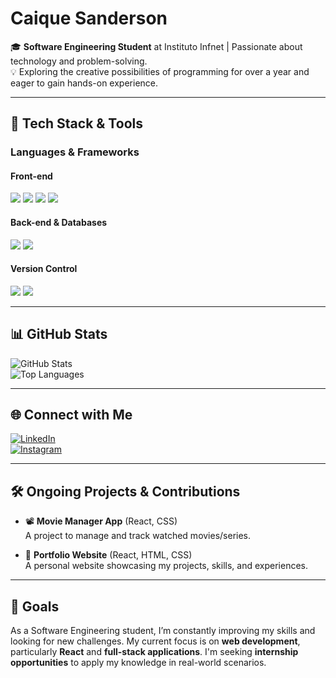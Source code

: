# Caique Sanderson

🎓 **Software Engineering Student** at Instituto Infnet | Passionate about technology and problem-solving.  
💡 Exploring the creative possibilities of programming for over a year and eager to gain hands-on experience.

---

## 🚀 Tech Stack & Tools


### Languages & Frameworks

#### Front-end  
<p>
  <img src="https://img.shields.io/badge/-React-61DAFB?style=flat-square&logo=react&logoColor=white" />
  <img src="https://img.shields.io/badge/-JavaScript-F7DF1E?style=flat-square&logo=javascript&logoColor=black" />
  <img src="https://img.shields.io/badge/-HTML5-E34F26?style=flat-square&logo=html5&logoColor=white" />
  <img src="https://img.shields.io/badge/-CSS3-1572B6?style=flat-square&logo=css3" />
</p>

#### Back-end & Databases  
<p>
  <img src="https://img.shields.io/badge/-SQL-4479A1?style=flat-square&logo=postgresql&logoColor=white" />
  <img src="https://img.shields.io/badge/-Python-3776AB?style=flat-square&logo=python&logoColor=white" />
</p>

#### Version Control  
<p>
  <img src="https://img.shields.io/badge/-Git-F05032?style=flat-square&logo=git&logoColor=white" />
  <img src="https://img.shields.io/badge/-GitHub-181717?style=flat-square&logo=github&logoColor=white" />
</p> 

---

## 📊 GitHub Stats

![GitHub Stats](https://github-readme-stats.vercel.app/api?username=caiqueSanderson&show_icons=true&theme=transparent)  
![Top Languages](https://github-readme-stats.vercel.app/api/top-langs/?username=caiqueSanderson&layout=compact&theme=transparent)

---

## 🌐 Connect with Me

[![LinkedIn](https://img.shields.io/badge/-LinkedIn-0A66C2?style=for-the-badge&logo=linkedin&logoColor=white)](https://www.linkedin.com/in/caique-sanderson-de-sá-borges-262545237)  
[![Instagram](https://img.shields.io/badge/-Instagram-E4405F?style=for-the-badge&logo=instagram&logoColor=white)](https://instagram.com/by.sanb)

---

## 🛠️ Ongoing Projects & Contributions

- 📽️ **Movie Manager App** (React, CSS)  
  A project to manage and track watched movies/series.

- 💼 **Portfolio Website** (React, HTML, CSS)  
  A personal website showcasing my projects, skills, and experiences.

---

## 📌 Goals

As a Software Engineering student, I’m constantly improving my skills and looking for new challenges. My current focus is on **web development**, particularly **React** and **full-stack applications**. I'm seeking **internship opportunities** to apply my knowledge in real-world scenarios.
